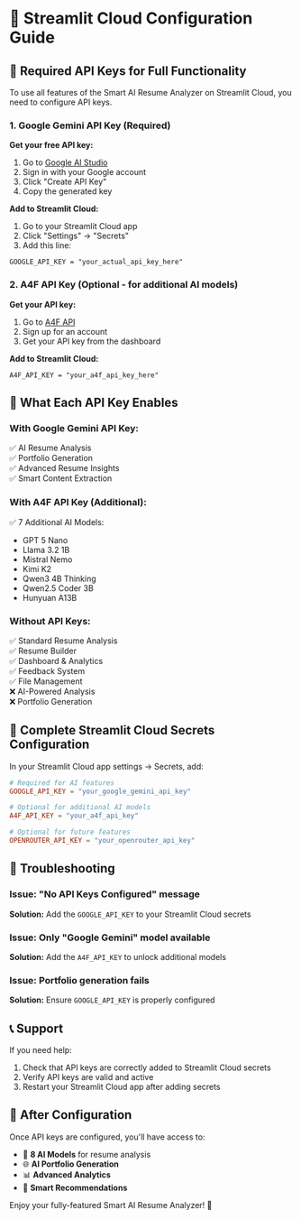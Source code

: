 # 🚀 Streamlit Cloud Configuration Guide

## 🔑 Required API Keys for Full Functionality

To use all features of the Smart AI Resume Analyzer on Streamlit Cloud, you need to configure API keys.

### 1. Google Gemini API Key (Required)

**Get your free API key:**
1. Go to [Google AI Studio](https://aistudio.google.com/app/apikey)
2. Sign in with your Google account
3. Click "Create API Key"
4. Copy the generated key

**Add to Streamlit Cloud:**
1. Go to your Streamlit Cloud app
2. Click "Settings" → "Secrets"
3. Add this line:
```
GOOGLE_API_KEY = "your_actual_api_key_here"
```

### 2. A4F API Key (Optional - for additional AI models)

**Get your API key:**
1. Go to [A4F API](https://api.a4f.co)
2. Sign up for an account
3. Get your API key from the dashboard

**Add to Streamlit Cloud:**
```
A4F_API_KEY = "your_a4f_api_key_here"
```

## 🎯 What Each API Key Enables

### With Google Gemini API Key:
✅ AI Resume Analysis  
✅ Portfolio Generation  
✅ Advanced Resume Insights  
✅ Smart Content Extraction  

### With A4F API Key (Additional):
✅ 7 Additional AI Models:
- GPT 5 Nano
- Llama 3.2 1B  
- Mistral Nemo
- Kimi K2
- Qwen3 4B Thinking
- Qwen2.5 Coder 3B
- Hunyuan A13B

### Without API Keys:
✅ Standard Resume Analysis  
✅ Resume Builder  
✅ Dashboard & Analytics  
✅ Feedback System  
✅ File Management  
❌ AI-Powered Analysis  
❌ Portfolio Generation  

## 🔧 Complete Streamlit Cloud Secrets Configuration

In your Streamlit Cloud app settings → Secrets, add:

```toml
# Required for AI features
GOOGLE_API_KEY = "your_google_gemini_api_key"

# Optional for additional AI models  
A4F_API_KEY = "your_a4f_api_key"

# Optional for future features
OPENROUTER_API_KEY = "your_openrouter_api_key"
```

## 🚨 Troubleshooting

### Issue: "No API Keys Configured" message
**Solution:** Add the `GOOGLE_API_KEY` to your Streamlit Cloud secrets

### Issue: Only "Google Gemini" model available
**Solution:** Add the `A4F_API_KEY` to unlock additional models

### Issue: Portfolio generation fails
**Solution:** Ensure `GOOGLE_API_KEY` is properly configured

## 📞 Support

If you need help:
1. Check that API keys are correctly added to Streamlit Cloud secrets
2. Verify API keys are valid and active
3. Restart your Streamlit Cloud app after adding secrets

## 🎉 After Configuration

Once API keys are configured, you'll have access to:
- 🤖 **8 AI Models** for resume analysis
- 🌐 **AI Portfolio Generation** 
- 📊 **Advanced Analytics**
- 🎯 **Smart Recommendations**

Enjoy your fully-featured Smart AI Resume Analyzer! 🚀